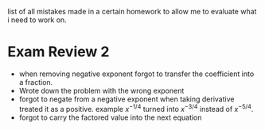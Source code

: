 list of all mistakes made in a certain homework to allow me to evaluate what i need to work on.



# Exam Review 2 
- when removing negative exponent forgot to transfer the coefficient into a fraction.
- Wrote down the problem with the wrong exponent
- forgot to negate from a negative exponent when taking derivative treated it as a positive. example $x^{-1/4}$  turned into $x^{-3/4}$ instead of $x^{-5/4}$.
- forgot to carry the factored value into the next equation